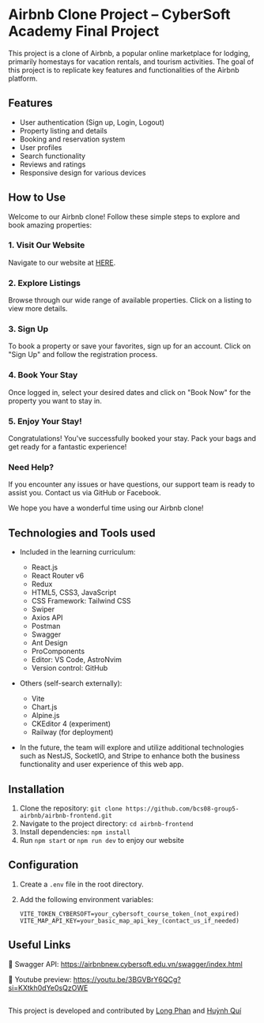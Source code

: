 # Airbnb Clone Project – CyberSoft Academy Final Project

This project is a clone of Airbnb, a popular online marketplace for lodging, primarily homestays for vacation rentals, and tourism activities. The goal of this project is to replicate key features and functionalities of the Airbnb platform.

## Features

- User authentication (Sign up, Login, Logout)
- Property listing and details
- Booking and reservation system
- User profiles
- Search functionality
- Reviews and ratings
- Responsive design for various devices

## How to Use

Welcome to our Airbnb clone! Follow these simple steps to explore and book amazing properties:

### 1. Visit Our Website

Navigate to our website at [HERE](https://room-rental-capstone.up.railway.app).

### 2. Explore Listings

Browse through our wide range of available properties. Click on a listing to view more details.

### 3. Sign Up

To book a property or save your favorites, sign up for an account. Click on "Sign Up" and follow the registration process.

### 4. Book Your Stay

Once logged in, select your desired dates and click on "Book Now" for the property you want to stay in.

### 5. Enjoy Your Stay!

Congratulations! You've successfully booked your stay. Pack your bags and get ready for a fantastic experience!

### Need Help?

If you encounter any issues or have questions, our support team is ready to assist you. Contact us via GitHub or Facebook.

We hope you have a wonderful time using our Airbnb clone!

## Technologies and Tools used

- Included in the learning curriculum:

  - React.js
  - React Router v6
  - Redux
  - HTML5, CSS3, JavaScript
  - CSS Framework: Tailwind CSS
  - Swiper
  - Axios API
  - Postman
  - Swagger
  - Ant Design
  - ProComponents
  - Editor: VS Code, AstroNvim
  - Version control: GitHub

- Others (self-search externally):

  - Vite
  - Chart.js
  - Alpine.js
  - CKEditor 4 (experiment)
  - Railway (for deployment)

- In the future, the team will explore and utilize additional technologies such as NestJS, SocketIO, and Stripe to enhance both the business functionality and user experience of this web app.

## Installation

1. Clone the repository: `git clone https://github.com/bcs08-group5-airbnb/airbnb-frontend.git`
2. Navigate to the project directory: `cd airbnb-frontend`
3. Install dependencies: `npm install`
4. Run `npm start` or `npm run dev` to enjoy our website

## Configuration

1. Create a `.env` file in the root directory.
2. Add the following environment variables:

   ```env
   VITE_TOKEN_CYBERSOFT=your_cybersoft_course_token_(not_expired)
   VITE_MAP_API_KEY=your_basic_map_api_key_(contact_us_if_needed)
   ```

## Useful Links

🌟 Swagger API: https://airbnbnew.cybersoft.edu.vn/swagger/index.html

🌟 Youtube preview: https://youtu.be/3BGVBrY6QCg?si=KXtkh0dYe0sQzOWE

##

This project is developed and contributed by [Long Phan](https://github.com/longphanquangminh) and [Huỳnh Quí](https://github.com/HuynhQuiLe)
